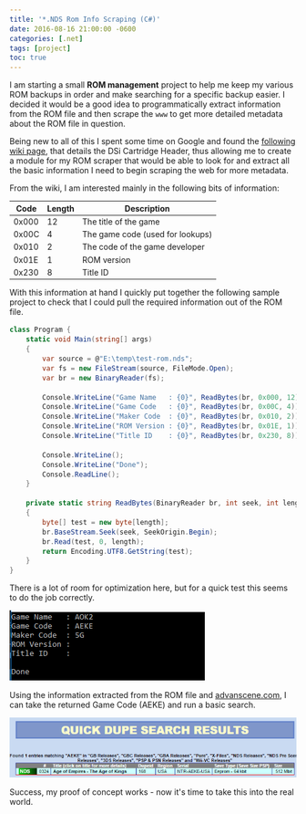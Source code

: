 ```yaml
---
title: '*.NDS Rom Info Scraping (C#)'
date: 2016-08-16 21:00:00 -0600
categories: [.net]
tags: [project]
toc: true
---
```

I am starting a small **ROM management** project to help me keep my various ROM backups in order and make searching for a specific backup easier. I decided it would be a good idea to programmatically extract information from the ROM file and then scrape the `www` to get more detailed metadata about the ROM file in question.

Being new to all of this I spent some time on Google and found the [following wiki page](http://dsibrew.org/wiki/DSi_cartridge_header), that details the DSi Cartridge Header, thus allowing me to create a module for my ROM scraper that would be able to look for and extract all the basic information I need to begin scraping the web for more metadata.

From the wiki, I am interested mainly in the following bits of information:

| Code | Length | Description |
| --- | --- | --- |
| 0x000 | 12 | The title of the game |
| 0x00C | 4 | The game code (used for lookups) |
| 0x010 | 2 | The code of the game developer |
| 0x01E | 1 | ROM version |
| 0x230 | 8 | Title ID |

With this information at hand I quickly put together the following sample project to check that I could pull the required information out of the ROM file.

```cs
class Program {
    static void Main(string[] args)
    {
        var source = @"E:\temp\test-rom.nds";
        var fs = new FileStream(source, FileMode.Open);
        var br = new BinaryReader(fs);

        Console.WriteLine("Game Name   : {0}", ReadBytes(br, 0x000, 12));
        Console.WriteLine("Game Code   : {0}", ReadBytes(br, 0x00C, 4));
        Console.WriteLine("Maker Code  : {0}", ReadBytes(br, 0x010, 2));
        Console.WriteLine("ROM Version : {0}", ReadBytes(br, 0x01E, 1));
        Console.WriteLine("Title ID    : {0}", ReadBytes(br, 0x230, 8));

        Console.WriteLine();
        Console.WriteLine("Done");
        Console.ReadLine();
    }

    private static string ReadBytes(BinaryReader br, int seek, int length)
    {
        byte[] test = new byte[length];
        br.BaseStream.Seek(seek, SeekOrigin.Begin);
        br.Read(test, 0, length);
        return Encoding.UTF8.GetString(test);
    }
}
```

There is a lot of room for optimization here, but for a quick test this seems to do the job correctly.

![](/assets/img/2016/2016-08-16/001.png)

Using the information extracted from the ROM file and [advanscene.com](http://advanscene.com/), I can take the returned Game Code (AEKE) and run a basic search.

![](/assets/img/2016/2016-08-16/002.png)

Success, my proof of concept works - now it's time to take this into the real world.